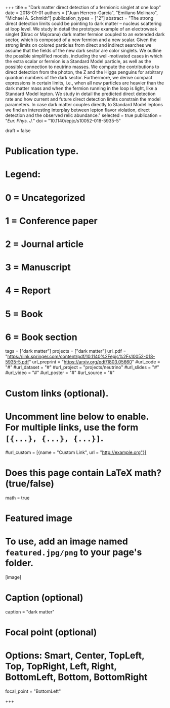 +++
title = "Dark matter direct detection of a fermionic singlet at one loop"
date = 2018-01-01
authors = ["Juan Herrero-Garcia", "Emiliano Molinaro", "Michael A. Schmidt"]
publication_types = ["2"]
abstract = "The strong direct detection limits could be pointing to dark matter – nucleus scattering at loop level. We study in detail the prototype example of an electroweak singlet (Dirac or Majorana) dark matter fermion coupled to an extended dark sector, which is composed of a new fermion and a new scalar. Given the strong limits on colored particles from direct and indirect searches we assume that the fields of the new dark sector are color singlets. We outline the possible simplified models, including the well-motivated cases in which the extra scalar or fermion is a Standard Model particle, as well as the possible connection to neutrino masses. We compute the contributions to direct detection from the photon, the Z and the Higgs penguins for arbitrary quantum numbers of the dark sector. Furthermore, we derive compact expressions in certain limits, i.e., when all new particles are heavier than the dark matter mass and when the fermion running in the loop is light, like a Standard Model lepton. We study in detail the predicted direct detection rate and how current and future direct detection limits constrain the model parameters. In case dark matter couples directly to Standard Model leptons we find an interesting interplay between lepton flavor violation, direct detection and the observed relic abundance."
selected = true
publication = "*Eur. Phys. J.*"
doi = "10.1140/epjc/s10052-018-5935-5"


draft = false

# Publication type.
# Legend:
# 0 = Uncategorized
# 1 = Conference paper
# 2 = Journal article
# 3 = Manuscript
# 4 = Report
# 5 = Book
# 6 = Book section


tags = ["dark matter"]
projects = ["dark matter"]
url_pdf = "https://link.springer.com/content/pdf/10.1140%2Fepjc%2Fs10052-018-5935-5.pdf"
url_preprint = "https://arxiv.org/pdf/1803.05660"
#url_code = "#"
#url_dataset = "#"
#url_project = "projects/neutrino"
#url_slides = "#"
#url_video = "#"
#url_poster = "#"
#url_source = "#"

# Custom links (optional).
#   Uncomment line below to enable. For multiple links, use the form `[{...}, {...}, {...}]`.
#url_custom = [{name = "Custom Link", url = "http://example.org"}]


# Does this page contain LaTeX math? (true/false)
math = true

# Featured image
# To use, add an image named `featured.jpg/png` to your page's folder. 
[image]
  # Caption (optional)
  caption = "dark matter"

  # Focal point (optional)
  # Options: Smart, Center, TopLeft, Top, TopRight, Left, Right, BottomLeft, Bottom, BottomRight
  focal_point = "BottomLeft"



+++

